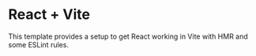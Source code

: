 # React + Vite

This template provides a setup to get React working in Vite with HMR and some ESLint rules.
